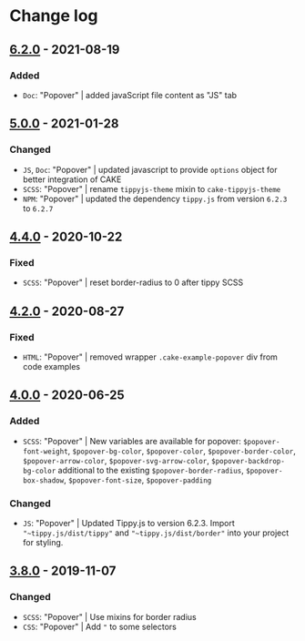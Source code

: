 # Change log

## [6.2.0](https://github.com/cake-hub/lidl-web-bootstrap_theme/tree/v6.2.0) - 2021-08-19

### Added

* `Doc`: "Popover" | added javaScript file content as "JS" tab


## [5.0.0](https://github.com/cake-hub/lidl-web-bootstrap_theme/tree/v5.0.0) - 2021-01-28

### Changed

* `JS`, `Doc`: "Popover" | updated javascript to provide `options` object for better integration of CAKE
* `SCSS`: "Popover" | rename `tippyjs-theme` mixin to `cake-tippyjs-theme`
* `NPM`: "Popover" | updated the dependency `tippy.js` from version `6.2.3` to `6.2.7`


## [4.4.0](https://github.com/cake-hub/web-css_framework/tree/v4.4.0) - 2020-10-22

### Fixed

* `SCSS`: "Popover" | reset border-radius to 0 after tippy SCSS


## [4.2.0](https://github.com/cake-hub/web-css_framework/tree/v4.2.0) - 2020-08-27

### Fixed

* `HTML`: "Popover" | removed wrapper `.cake-example-popover` div from code examples


## [4.0.0](https://github.com/cake-hub/web-css_framework/tree/v4.0.0) - 2020-06-25

### Added

* `SCSS`: "Popover" | New variables are available for popover: `$popover-font-weight`, `$popover-bg-color`, `$popover-color`, `$popover-border-color`, `$popover-arrow-color`, `$popover-svg-arrow-color`, `$popover-backdrop-bg-color` additional to the existing `$popover-border-radius`, `$popover-box-shadow`, `$popover-font-size`, `$popover-padding`

### Changed

* `JS`: "Popover" | Updated Tippy.js to version 6.2.3. Import `"~tippy.js/dist/tippy"` and `"~tippy.js/dist/border"` into your project for styling.


## [3.8.0](https://www.secrz.de/bitbucket/projects/CAKE/repos/phoenix/browse?at=refs%2Ftags%2Fv3.8.0) - 2019-11-07

### Changed

* `SCSS`: "Popover" | Use mixins for border radius
* `CSS`: "Popover" | Add `"` to some selectors
